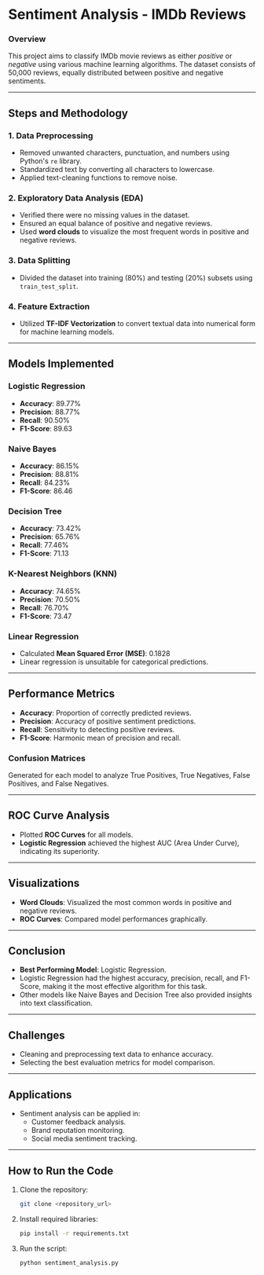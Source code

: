 # **Sentiment Analysis - IMDb Reviews**

### **Overview**
This project aims to classify IMDb movie reviews as either *positive* or *negative* using various machine learning algorithms. The dataset consists of 50,000 reviews, equally distributed between positive and negative sentiments.

---

## **Steps and Methodology**

### **1. Data Preprocessing**
- Removed unwanted characters, punctuation, and numbers using Python's `re` library.
- Standardized text by converting all characters to lowercase.
- Applied text-cleaning functions to remove noise.

### **2. Exploratory Data Analysis (EDA)**
- Verified there were no missing values in the dataset.
- Ensured an equal balance of positive and negative reviews.
- Used **word clouds** to visualize the most frequent words in positive and negative reviews.

### **3. Data Splitting**
- Divided the dataset into training (80%) and testing (20%) subsets using `train_test_split`.

### **4. Feature Extraction**
- Utilized **TF-IDF Vectorization** to convert textual data into numerical form for machine learning models.

---

## **Models Implemented**

### **Logistic Regression**
- **Accuracy**: 89.77%
- **Precision**: 88.77%
- **Recall**: 90.50%
- **F1-Score**: 89.63

### **Naive Bayes**
- **Accuracy**: 86.15%
- **Precision**: 88.81%
- **Recall**: 84.23%
- **F1-Score**: 86.46

### **Decision Tree**
- **Accuracy**: 73.42%
- **Precision**: 65.76%
- **Recall**: 77.46%
- **F1-Score**: 71.13

### **K-Nearest Neighbors (KNN)**
- **Accuracy**: 74.65%
- **Precision**: 70.50%
- **Recall**: 76.70%
- **F1-Score**: 73.47

### **Linear Regression**
- Calculated **Mean Squared Error (MSE)**: 0.1828
- Linear regression is unsuitable for categorical predictions.

---

## **Performance Metrics**
- **Accuracy**: Proportion of correctly predicted reviews.
- **Precision**: Accuracy of positive sentiment predictions.
- **Recall**: Sensitivity to detecting positive reviews.
- **F1-Score**: Harmonic mean of precision and recall.

### **Confusion Matrices**
Generated for each model to analyze True Positives, True Negatives, False Positives, and False Negatives.

---

## **ROC Curve Analysis**
- Plotted **ROC Curves** for all models.
- **Logistic Regression** achieved the highest AUC (Area Under Curve), indicating its superiority.

---

## **Visualizations**
- **Word Clouds**: Visualized the most common words in positive and negative reviews.
- **ROC Curves**: Compared model performances graphically.

---

## **Conclusion**
- **Best Performing Model**: Logistic Regression.
- Logistic Regression had the highest accuracy, precision, recall, and F1-Score, making it the most effective algorithm for this task.
- Other models like Naive Bayes and Decision Tree also provided insights into text classification.

---

## **Challenges**
- Cleaning and preprocessing text data to enhance accuracy.
- Selecting the best evaluation metrics for model comparison.

---

## **Applications**
- Sentiment analysis can be applied in:
  - Customer feedback analysis.
  - Brand reputation monitoring.
  - Social media sentiment tracking.

---

## **How to Run the Code**
1. Clone the repository:
   ```bash
   git clone <repository_url>
   ```

2. Install required libraries:

   ```bash
   pip install -r requirements.txt
   ```
3. Run the script:
   ```bash
   python sentiment_analysis.py
  ```



